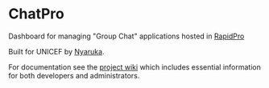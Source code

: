 # ChatPro

Dashboard for managing "Group Chat" applications hosted in [RapidPro](http://rapidpro.io)

Built for UNICEF by [Nyaruka](http://nyaruka.com).

For documentation see the [project wiki](https://github.com/rapidpro/chatpro/wiki) which includes essential information for both developers and administrators.

